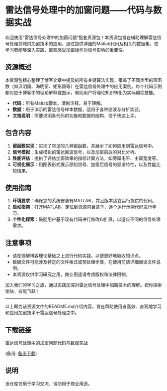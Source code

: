 # 雷达信号处理中的加窗问题——代码与数据实战

欢迎使用“雷达信号处理中的加窗问题”配套资源包！本资源包旨在辅助理解雷达信号处理领域内加窗技术的应用，通过提供详细的Matlab代码及相关的数据集，使学习者能够深入实践，直观感受加窗操作对信号影响的重要性。

## 资源概述

本资源包精心整理了博客文章中提及的所有关键算法实现，覆盖了不同类型的窗函数（如汉明窗、海明窗、矩形窗等）在雷达信号处理中的应用案例。每个代码示例都对应于博客中的理论解释或图示，帮助用户将理论知识转化为实际编程技能。

- **代码**：所有Matlab脚本，清晰注释，易于理解。
- **数据**：用于演示的雷达信号样本数据，适用于各种滤波与分析实验。
- **文档说明**：简要说明各代码的功能和数据的结构，便于快速上手。

## 包含内容

1. **窗函数实现**：实现了常见的几种窗函数，并展示了如何应用到雷达信号中。
2. **信号模拟**：生成模拟的雷达回波信号，以及加窗前后的对比分析。
3. **性能评估**：提供了评估加窗效果的指标计算方法，如旁瓣电平、主瓣宽度等。
4. **可视化展示**：用图表形式展示原始信号、加窗后信号的频谱特性，以及性能比较结果。

## 使用指南

1. **环境要求**：确保您的系统安装有MATLAB，并且版本适宜运行提供的代码。
2. **启动指南**：打开MATLAB，定位到资源包目录下，逐个运行示例代码进行学习。
3. **个性化探索**：鼓励用户基于现有代码进行修改和扩展，以适应不同的信号处理需求。

## 注意事项

- 请在理解博客理论基础之上进行代码实践，以便更好地吸收知识点。
- 数据文件可能涉及特定的文件格式或预处理步骤，在使用前请详细阅读文件说明。
- 本资源仅供学习研究之用，商业用途请考虑版权和法律限制。

加入我们的学习之旅，通过实践加深对雷达信号处理中加窗技术的理解。祝你探索愉快，技能飞跃！

---

以上即为该资源文件的README.md介绍内容，旨在帮助使用者高效、直观地学习和应用加窗技术于雷达信号处理之中。

## 下载链接
[雷达信号处理中的加窗问题代码与数据实战](https://pan.quark.cn/s/d81b50644398) 

(备用: [备用下载](https://pan.baidu.com/s/1vNQRNhxGxkHV51k6PTOCRA?pwd=1234))

## 说明

该仓库仅用于学习交流，请勿用于商业用途。

